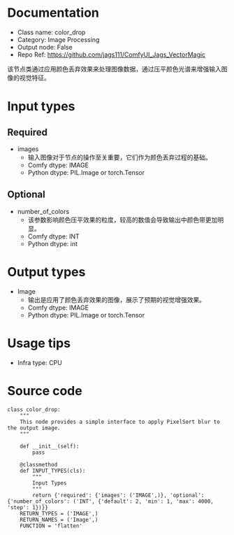 # Documentation
- Class name: color_drop
- Category: Image Processing
- Output node: False
- Repo Ref: https://github.com/jags111/ComfyUI_Jags_VectorMagic

该节点类通过应用颜色丢弃效果来处理图像数据，通过压平颜色光谱来增强输入图像的视觉特征。

# Input types
## Required
- images
    - 输入图像对于节点的操作至关重要，它们作为颜色丢弃过程的基础。
    - Comfy dtype: IMAGE
    - Python dtype: PIL.Image or torch.Tensor
## Optional
- number_of_colors
    - 该参数影响颜色压平效果的粒度，较高的数值会导致输出中颜色带更加明显。
    - Comfy dtype: INT
    - Python dtype: int

# Output types
- Image
    - 输出是应用了颜色丢弃效果的图像，展示了预期的视觉增强效果。
    - Comfy dtype: IMAGE
    - Python dtype: PIL.Image or torch.Tensor

# Usage tips
- Infra type: CPU

# Source code
```
class color_drop:
    """
    This node provides a simple interface to apply PixelSort blur to the output image.
    """

    def __init__(self):
        pass

    @classmethod
    def INPUT_TYPES(cls):
        """
        Input Types
        """
        return {'required': {'images': ('IMAGE',)}, 'optional': {'number_of_colors': ('INT', {'default': 2, 'min': 1, 'max': 4000, 'step': 1})}}
    RETURN_TYPES = ('IMAGE',)
    RETURN_NAMES = ('Image',)
    FUNCTION = 'flatten'
```